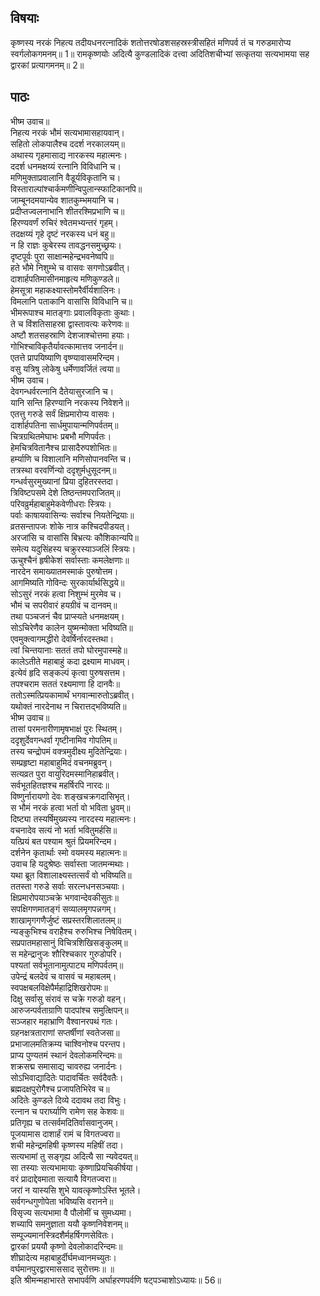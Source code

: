 
## विषयाः

कृष्णस्य नरकं निहत्य तदीयधनरत्नादिकं शतोत्तरषोडशसहस्रस्त्रीसहितं मणिपर्व तं च गरुडमारोप्य स्वर्गलोकगमनम्॥ 1॥ रामकृष्णयोः अदित्यै कुण्डलादिकं दत्त्वा अदितिशचीभ्यां सत्कृतया सत्यभामया सह द्वारकां प्रत्यागमनम्॥ 2॥

## पाठः

भीष्म उवाच॥  
निहत्य नरकं भौमं सत्यभामासहायवान्।  
सहितो लोकपालैश्च ददर्श नरकालयम्॥  
अथास्य गृहमासाद्य नारकस्य महात्मनः।  
ददर्श धनमक्षय्यं रत्नानि विविधानि च।  
मणिमुक्ताप्रवालानि वैडूर्यविकृतानि च।  
विस्ताराल्पांश्चार्कमणीन्विपुलान्स्फाटिकानपि॥  
जाम्बूनदमयान्येव शातकुम्भमयानि च।  
प्रदीप्तज्वलनाभानि शीतरश्मिप्रभाणि च॥  
हिरण्यवर्णं रुचिरं श्वेतमभ्यन्तरं गृहम्।  
तदक्षय्यं गृहे दृष्टं नरकस्य धनं बहु॥  
न हि राज्ञः कुबेरस्य तावद्धनसमुच्छ्रयः।  
दृष्टपूर्वः पुरा साक्षान्महेन्द्रभवनेष्वपि॥  
हते भौमे निशुम्भे च वासवः सगणोऽब्रवीत्।  
दाशार्हपतिमासीनमाहृत्य मणिकुण्डले॥  
हेमसूत्रा महाकक्ष्यास्तोमरैर्वीर्यशालिनः।  
विमलानि पताकानि वासांसि विविधानि च॥  
भीमरूपाश्च मातङ्गाः प्रवालविकृताः कुथाः।  
ते च विंशतिसाहस्रा द्वास्तावत्यः करेणवः॥  
अष्टौ शतसहस्राणि देशजाश्चोत्तमा हयाः।  
गोभिश्चाविकृतैर्यावत्कामात्तव जनार्दन॥  
एतत्ते प्रापयिष्याणि वृष्ण्यावासमरिन्दम।  
वसु यत्रिषु लोकेषु धर्मेणावर्जितं त्वया॥  
भीष्म उवाच।  
देवगन्धर्वरत्नानि दैतेयासुरजानि च।  
यानि सन्ति हिरण्यानि नरकस्य निवेशने॥  
एतत्तु गरुडे सर्वं क्षिप्रमारोप्य वासवः।  
दार्शार्हपतिना सार्धमुपायान्मणिपर्वतम्॥  
चित्रग्रथितमेघाभः प्रबभौ मणिपर्वतः।  
हेमचित्रवितानैश्च प्रासादैरुपशोभितः॥  
हर्म्याणि च विशालानि मणिसोपानवन्ति च।  
तत्रस्था वरवर्णिन्यो ददृशुर्मधुसूदनम्॥  
गन्धर्वसुरमुख्यानां प्रिया दुहितरस्तदा।  
त्रिविष्टपसमे देशे तिष्ठन्तमपराजितम्॥  
परिवव्रुर्महाबाहुमेकवेणीधराः स्त्रियः।  
पर्वाः काषायवासिन्यः सर्वाश्च नियतेन्द्रियाः॥  
व्रतसन्तापजः शोके नात्र कश्चिदपीडयत्।  
अरजांसि च वासांसि बिभ्रत्यः कौशिकान्यपि॥  
समेत्य यदुसिंहस्य चक्रुरस्याञ्जलिं स्त्रियः।  
ऊचुश्चैनं हृषीकेशं सर्वास्ताः कमलेक्षणाः॥  
नारदेन समाख्यातमस्माकं पुरुषोत्तम।  
आगमिष्यति गोविन्दः सुरकार्यार्थसिद्धये॥  
सोऽसुरं नरकं हत्वा निशुम्भं मुरमेव च।  
भौमं च सपरीवारं हयग्रीवं च दानवम्॥  
तथा पञ्चजनं चैव प्राप्स्यते धनमक्षयम्।  
सोऽचिरेणैव कालेन युष्मन्मोक्ता भविष्यति॥  
एवमुक्त्वागमद्धीरो देवर्षिर्नारदस्तथा।  
त्वां चिन्तयानाः सततं तपो घोरमुपास्महे॥  
कालेऽतीते महाबाहुं कदा द्रक्ष्याम माधवम्।  
इत्येवं हृदि सङ्कल्पं कृत्वा पुरुषसत्तम।  
तपश्चराम सततं रक्ष्यमाणा हि दानवैः॥  
ततोऽस्मत्प्रियकामार्थं भगवान्मारुतोऽब्रवीत्।  
यथोक्तं नारदेनाथ न चिरात्तद्भविष्यति॥  
भीष्म उवाच॥  
तासां परमनारीणामृषभाक्षं पुरः स्थितम्।  
ददृशुर्देवगन्धर्वा गृष्टीनामिव गोपतिम्॥  
तस्य चन्द्रोपमं वक्त्रमुदीक्ष्य मुदितेन्द्रियाः।  
सम्प्रहृष्टा महाबाहुमिदं वचनमब्रुवन्।  
सत्यव्रत पुरा वायुरिदमस्मानिहाब्रवीत्।  
सर्वभूतहितज्ञश्च महर्षिरपि नारदः॥  
विष्णुर्नारायणो देवः शङ्खचक्रगदासिभृत्।  
स भौमं नरकं हत्वा भर्ता वो भविता ध्रुवम्॥  
दिष्ट्या तस्यर्षिमुख्यस्य नारदस्य महात्मनः।  
वचनादेव सत्यं नो भर्ता भवितुमर्हसि॥  
यत्प्रियं बत पश्याम श्रुतं प्रियमरिन्दम।  
दर्शनेन कृतार्थाः स्मो वयमस्य महात्मनः॥  
उवाच हि यदुश्रेष्ठः सर्वास्ता जातमन्मथाः।  
यथा ब्रूत विशालाक्ष्यस्तत्सर्वं वो भविष्यति॥  
ततस्ता गरुडे सर्वाः सरत्नधनसञ्चयाः।  
क्षिप्रमारोपयाञ्चक्रे भगवान्देवकीसुतः॥  
सपक्षिगणमातङ्गं सव्यालमृगपन्नगम्।  
शाखामृगगणैर्जुष्टं सप्रस्तरशिलातलम्॥  
न्यङ्कुभिश्च वराहैश्च रुरुभिश्च निषेवितम्।  
सप्रपातमहासानुं विचित्रशिखिसङ्कुलम्॥  
स महेन्द्रानुजः शौरिश्चकार गुरुडोपरि।  
पश्यतां सर्वभूतानामुत्पाट्य मणिपर्वतम्॥  
उपेन्द्रं बलदेवं च वासवं च महाबलम्।  
स्वपक्षबलविक्षेपैर्महाद्रिशिखरोपमः॥  
दिक्षु सर्वासु संरावं स चक्रे गरुडो वहन्।  
आरुजन्पर्वताग्राणि पादपांश्च समुत्क्षिपन्॥  
सञ्जहार महाभ्राणि वैश्वानरपथं गतः।  
ग्रहनक्षत्रताराणां सप्तर्षीणां स्वतेजसा॥  
प्रभाजालमतिक्रम्य चाश्विनोश्च परन्तप।  
प्राप्य पुण्यतमं स्थानं देवलोकमरिन्दमः॥  
शक्रसद्म समासाद्य चावरुह्य जनार्दनः।  
सोऽभिवाद्यादितेः पादावर्चितः सर्वदैवतैः।  
ब्रह्मदक्षपुरोगैश्च प्रजापतिभिरेव च॥  
अदितेः कुण्डले दिव्ये ददावथ तदा विभुः।  
रत्नान च परार्घ्याणि रामेण सह केशवः॥  
प्रतिगृह्य च तत्सर्वमदितिर्वासवानुजम्।  
पूजयामास दाशार्हं रामं च विगतज्वरा॥  
शची महेन्द्रमहिषी कृष्णस्य महिषीं तदा।  
सत्यभामां तु सङ्गृह्य अदित्यै सा न्यवेदयत्॥  
सा तस्याः सत्यभामायाः कृष्णाप्रियचिकीर्षया।  
वरं प्रादाद्देवमाता सत्यायै विगतज्वरा॥  
जरां न यास्यसि शुभे यावत्कृष्णोऽस्ति भूतले।  
सर्वगन्धगुणोपेता भविष्यसि वरानने॥  
विसृज्य सत्यभामा वै पौलोमीं च सुमध्यमा।  
शच्यापि समनुज्ञाता ययौ कृष्णनिवेशनम्॥  
सम्पूज्यमानस्त्रिदशैर्महर्षिगणसेवितः।  
द्वारकां प्रययौ कृष्णो देवलोकादरिन्दमः॥  
शीघ्रादेत्य महाबाहुर्दीर्घमध्वानमच्युतः।  
वर्घमानपुरद्वारमाससाद सुरोत्तमः॥ ॥  
इति श्रीमन्महाभारते सभापर्वणि अर्घाहरणपर्वणि षट्पञ्चाशोऽध्यायः॥ 56॥
